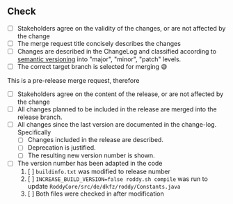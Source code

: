 <!-- detailed description of the changes and possible context -->

## Check

 * [ ] Stakeholders agree on the validity of the changes, or are not affected by the change
 * [ ] The merge request title concisely describes the changes
 * [ ] Changes are described in the ChangeLog and classified according to [semantic versioning](#SemanticVersioning) into "major", "minor", "patch" levels.
 * [ ] The correct target branch is selected for merging :sweat_smile:
 
This is a pre-release merge request, therefore

 * [ ] Stakeholders agree on the content of the release, or are not affected by the change
 * [ ] All changes planned to be included in the release are merged into the release branch.
 * [ ] All changes since the last version are documented in the change-log. Specifically
   * [ ] Changes included in the release are described.
   * [ ] Deprecation is justified.
   * [ ] The resulting new version number is shown.
 * [ ] The version number has been adapted in the code
    1. [ ] `buildinfo.txt` was modified to release number
    2. [ ] `INCREASE_BUILD_VERSION=false roddy.sh compile` was run to update `RoddyCore/src/de/dkfz/roddy/Constants.java`
    3. [ ] Both files were checked in after modification
